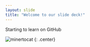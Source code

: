 ```yaml
---
layout: slide
title: "Welcome to our slide deck!"
---
```


Starting to learn on GitHub

![minertocat](https://octodex.github.com/images/minertocat.png)
{: .center}
